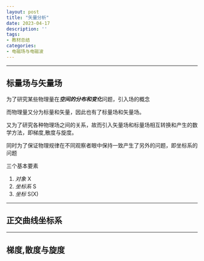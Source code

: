 ```yaml
---
layout: post
title: "矢量分析"
date: 2023-04-17
description: ''
tags:
- 教材总结
categories:
- 电磁场与电磁波
---
```


*******

## 标量场与矢量场
为了研究某些物理量在***空间的分布和变化***问题，引入场的概念

而物理量又分为标量和矢量，因此也有了标量场和矢量场。

又为了研究各种物理场之间的关系，故而引入矢量场和标量场相互转换和产生的数学方法，即梯度,散度与旋度。

同时为了保证物理规律在不同观察者眼中保持一致产生了另外的问题，即坐标系的问题

三个基本要素 
1. *对象* X
2. *坐标系* S
3. *坐标* S(X)











************
## 正交曲线坐标系



*************
## 梯度,散度与旋度
